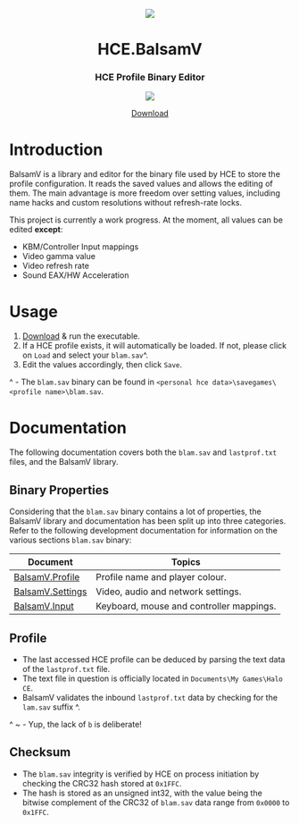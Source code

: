 <html>
    <p align="center">
        <img src="https://user-images.githubusercontent.com/10241434/48844282-52a20680-edd4-11e8-8dd4-80036c26ca6e.png">
    <p>
    <h1 align="center">
        HCE.BalsamV
    </h1>
    <h3 align="center">
        HCE Profile Binary Editor
    </h3>
    <p align="center">
        <img src="https://user-images.githubusercontent.com/10241434/48846120-39e81f80-edd9-11e8-930a-f91f1b62689a.png">
    <p>
    <p align="center">
        <a href="https://github.com/yumiris/HCE.BalsamV/releases/latest">
            Download
        </a>
    </p>
</html>

# Introduction

BalsamV is a library and editor for the binary file used by HCE to store the profile configuration. It reads the saved
values and allows the editing of them. The main advantage is more freedom over setting values, including name hacks and
custom resolutions without refresh-rate locks.

This project is currently a work progress. At the moment, all values can be edited **except**:

- KBM/Controller Input mappings
- Video gamma value
- Video refresh rate
- Sound EAX/HW Acceleration

# Usage

1. [Download](https://github.com/yumiris/HCE.BalsamV/releases/latest) & run the executable.
2. If a HCE profile exists, it will automatically be loaded. If not, please click on `Load` and select your `blam.sav`^.
3. Edit the values accordingly, then click `Save`.

^ - The `blam.sav` binary can be found in `<personal hce data>\savegames\<profile name>\blam.sav`.

# Documentation

The following documentation covers both the `blam.sav` and `lastprof.txt` files, and the BalsamV library.

## Binary Properties

Considering that the `blam.sav` binary contains a lot of properties, the BalsamV library and documentation has been 
split up into three categories. Refer to the following development documentation for information on the various sections
`blam.sav` binary:

| Document                              | Topics                                   |
| ------------------------------------- | ---------------------------------------- |
| [BalsamV.Profile](./doc/profile.md)   | Profile name and player colour.          |
| [BalsamV.Settings](./doc/settings.md) | Video, audio and network settings.       |
| [BalsamV.Input](./doc/input.md)       | Keyboard, mouse and controller mappings. |

## Profile

- The last accessed HCE profile can be deduced by parsing the text data of the `lastprof.txt` file.
- The text file in question is officially located in `Documents\My Games\Halo CE`.
- BalsamV validates the inbound `lastprof.txt` data by checking for the ` lam.sav` suffix ^.

^ ~ - Yup, the lack of `b` is deliberate!

## Checksum

- The `blam.sav` integrity is verified by HCE on process initiation by checking the CRC32 hash stored at `0x1FFC`.
- The hash is stored as an unsigned int32, with the value being the bitwise complement of the CRC32 of `blam.sav` data
  range from `0x0000` to `0x1FFC`.

